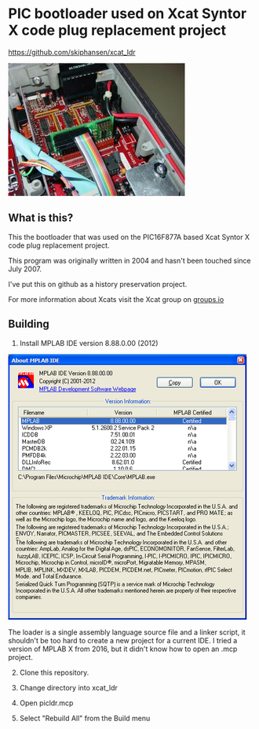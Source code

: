 # PIC bootloader used on Xcat Syntor X code plug replacement project

https://github.com/skiphansen/xcat_ldr

![](./assets/xcat_installed.png)

## What is this?

This the bootloader that was used on the PIC16F877A based Xcat Syntor X code 
plug replacement project.

This program was originally written in 2004 and hasn't been touched since 
July 2007. 

I've put this on github as a history preservation project.

For more information about Xcats visit the Xcat group on [groups.io](https://groups.io/g/xcat)

## Building

1. Install MPLAB IDE version 8.88.0.00 (2012)  

![](./assets/mplab_version.png)

The loader is a single assembly language source file and a linker script, it
shouldn't be too hard to create a new project for a current IDE. I tried a
version of MPLAB X from 2016, but it didn't know how to open an .mcp project.

2. Clone this repository.

3. Change directory into xcat_ldr

4. Open picldr.mcp

5. Select "Rebuild All" from the Build menu


